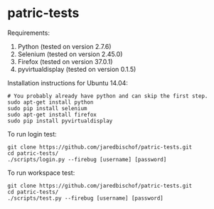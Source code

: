 # patric-tests

Requirements:  

1. Python (tested on version 2.7.6)  
2. Selenium (tested on version 2.45.0)  
3. Firefox (tested on version 37.0.1)  
4. pyvirtualdisplay (tested on version 0.1.5)  
  

Installation instructions for Ubuntu 14.04:

    # You probably already have python and can skip the first step.
    sudo apt-get install python
    sudo pip install selenium
    sudo apt-get install firefox
    sudo pip install pyvirtualdisplay
  
  
  
  
To run login test:

    git clone https://github.com/jaredbischof/patric-tests.git
    cd patric-tests/
    ./scripts/login.py --firebug [username] [password]
  
  
To run workspace test:

    git clone https://github.com/jaredbischof/patric-tests.git
    cd patric-tests/
    ./scripts/test.py --firebug [username] [password]
